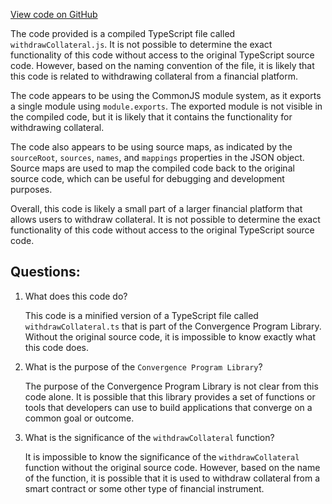 [View code on GitHub](https://github.com/convergence-rfq/convergence-program-library/rfq/js/generated/instructions/withdrawCollateral.js.map)

The code provided is a compiled TypeScript file called `withdrawCollateral.js`. It is not possible to determine the exact functionality of this code without access to the original TypeScript source code. However, based on the naming convention of the file, it is likely that this code is related to withdrawing collateral from a financial platform.

The code appears to be using the CommonJS module system, as it exports a single module using `module.exports`. The exported module is not visible in the compiled code, but it is likely that it contains the functionality for withdrawing collateral.

The code also appears to be using source maps, as indicated by the `sourceRoot`, `sources`, `names`, and `mappings` properties in the JSON object. Source maps are used to map the compiled code back to the original source code, which can be useful for debugging and development purposes.

Overall, this code is likely a small part of a larger financial platform that allows users to withdraw collateral. It is not possible to determine the exact functionality of this code without access to the original TypeScript source code.
## Questions: 
 1. What does this code do?
    
    This code is a minified version of a TypeScript file called `withdrawCollateral.ts` that is part of the Convergence Program Library. Without the original source code, it is impossible to know exactly what this code does.

2. What is the purpose of the `Convergence Program Library`?

    The purpose of the Convergence Program Library is not clear from this code alone. It is possible that this library provides a set of functions or tools that developers can use to build applications that converge on a common goal or outcome.

3. What is the significance of the `withdrawCollateral` function?

    It is impossible to know the significance of the `withdrawCollateral` function without the original source code. However, based on the name of the function, it is possible that it is used to withdraw collateral from a smart contract or some other type of financial instrument.
